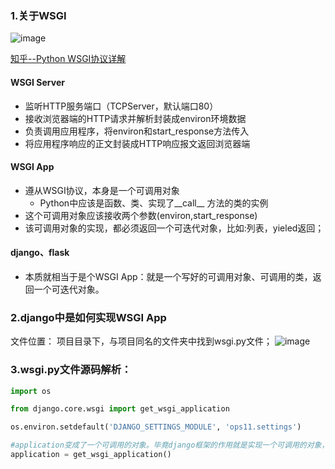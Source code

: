### 1.关于WSGI
![image](https://note.youdao.com/yws/public/resource/9a0629a5010deed1ce93911eece2798a/xmlnote/WEBRESOURCE8eaa2825bbc71cfd2698479e6fe4874c/56819)

[知乎--Python WSGI协议详解](https://zhuanlan.zhihu.com/p/66144617)

#### WSGI Server
- 监听HTTP服务端口（TCPServer，默认端口80）
- 接收浏览器端的HTTP请求并解析封装成environ环境数据
- 负责调用应用程序，将environ和start_response方法传入
- 将应用程序响应的正文封装成HTTP响应报文返回浏览器端

#### WSGI App
- 遵从WSGI协议，本身是一个可调用对象 
  - Python中应该是函数、类、实现了\_\_call\_\_ 方法的类的实例
- 这个可调用对象应该接收两个参数(environ,start_response)
- 该可调用对象的实现，都必须返回一个可迭代对象，比如:列表，yieled返回；

#### django、flask
- 本质就相当于是个WSGI App：就是一个写好的可调用对象、可调用的类，返回一个可迭代对象。

### 2.django中是如何实现WSGI App

文件位置： 项目目录下，与项目同名的文件夹中找到wsgi.py文件；
![image](https://note.youdao.com/yws/public/resource/9a0629a5010deed1ce93911eece2798a/xmlnote/WEBRESOURCEf9369a962ecb8ef2be56a1c181388b84/56799)

### 3.wsgi.py文件源码解析：
``` python
import os

from django.core.wsgi import get_wsgi_application

os.environ.setdefault('DJANGO_SETTINGS_MODULE', 'ops11.settings')

#application变成了一个可调用的对象。毕竟django框架的作用就是实现一个可调用的对象，该对象返回值也必须是一个可迭代的对象
application = get_wsgi_application()
```


